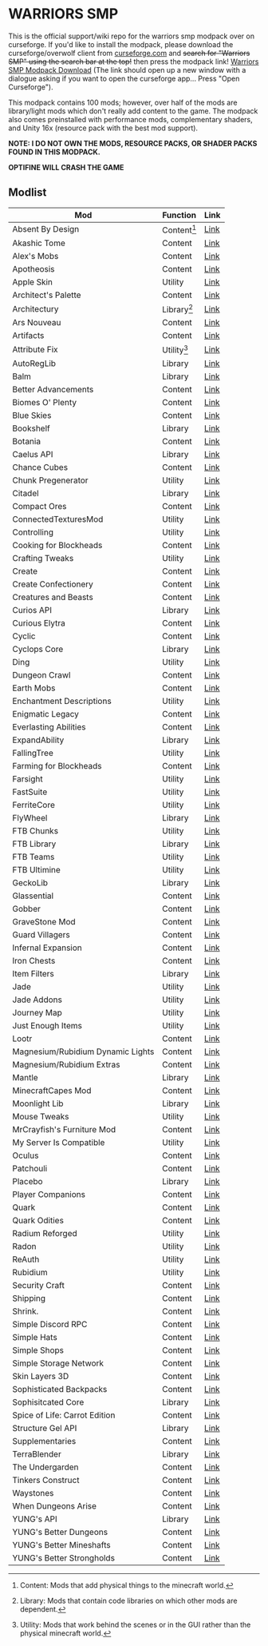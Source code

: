 # WARRIORS SMP

This is the official support/wiki repo for the warriors smp modpack over on curseforge. If you'd like to install the modpack, please download the curseforge/overwolf client from [curseforge.com](https://download.curseforge.com/) and ~~search for "Warriors SMP" using the search bar at the top!~~ then press the modpack link! [Warriors SMP Modpack Download](https://www.curseforge.com/minecraft/modpacks/warriors-smp/download/3881516?client=y) (The link should open up a new window with a dialogue asking if you want to open the curseforge app... Press "Open Curseforge").

This modpack contains 100 mods; however, over half of the mods are library/light mods which don't really add content to the game. The modpack also comes preinstalled with performance mods, complementary shaders, and Unity 16x (resource pack with the best mod support).

**NOTE: I DO NOT OWN THE MODS, RESOURCE PACKS, OR SHADER PACKS FOUND IN THIS MODPACK.**

**OPTIFINE WILL CRASH THE GAME**

## Modlist

|Mod|Function|Link|
|--|--|--|
|Absent By Design|Content[^1]|[Link](https://www.curseforge.com/minecraft/mc-mods/absent-by-design)|
|Akashic Tome|Content|[Link](https://www.curseforge.com/minecraft/mc-mods/akashic-tome)|
|Alex's Mobs|Content|[Link](https://www.curseforge.com/minecraft/mc-mods/alexs-mobs)|
|Apotheosis|Content|[Link](https://www.curseforge.com/minecraft/mc-mods/apotheosis)|
|Apple Skin|Utility|[Link](https://www.curseforge.com/minecraft/mc-mods/architects-palette)|
|Architect's Palette|Content|[Link](https://www.curseforge.com/minecraft/mc-mods/architects-palette)|
|Architectury|Library[^2]|[Link](https://www.curseforge.com/minecraft/mc-mods/architectury-api)|
|Ars Nouveau|Content|[Link](https://www.curseforge.com/minecraft/mc-mods/ars-nouveau)|
|Artifacts|Content|[Link](https://www.curseforge.com/minecraft/mc-mods/artifacts)|
|Attribute Fix|Utility[^3]|[Link](https://www.curseforge.com/minecraft/mc-mods/attributefix)|
|AutoRegLib|Library|[Link](https://www.curseforge.com/minecraft/mc-mods/autoreglib)|
|Balm|Library|[Link](https://www.curseforge.com/minecraft/mc-mods/balm)|
|Better Advancements|Content|[Link](https://www.curseforge.com/minecraft/mc-mods/better-advancements)|
|Biomes O' Plenty|Content|[Link](https://www.curseforge.com/minecraft/mc-mods/biomes-o-plenty)|
|Blue Skies|Content|[Link](https://www.curseforge.com/minecraft/mc-mods/blue-skies)|
|Bookshelf|Library|[Link](https://www.curseforge.com/minecraft/mc-mods/bookshelf)|
|Botania|Content|[Link](https://www.curseforge.com/minecraft/mc-mods/botania)|
|Caelus API|Library|[Link](https://www.curseforge.com/minecraft/mc-mods/caelus)|
|Chance Cubes|Content|[Link](https://www.curseforge.com/minecraft/mc-mods/chance-cubes)|
|Chunk Pregenerator|Utility|[Link](https://www.curseforge.com/minecraft/mc-mods/chunkpregenerator)|
|Citadel|Library|[Link](https://www.curseforge.com/minecraft/mc-mods/citadel)|
|Compact Ores|Content|[Link](https://www.curseforge.com/minecraft/mc-mods/compact-ores)|
|ConnectedTexturesMod|Utility|[Link](https://www.curseforge.com/minecraft/mc-mods/ctm)|
|Controlling|Utility|[Link](https://www.curseforge.com/minecraft/mc-mods/controlling)|
|Cooking for Blockheads|Content|[Link](https://www.curseforge.com/minecraft/mc-mods/cooking-for-blockheads)|
|Crafting Tweaks|Utility|[Link](https://www.curseforge.com/minecraft/mc-mods/crafting-tweaks)|
|Create|Content|[Link](https://www.curseforge.com/minecraft/mc-mods/create)|
|Create Confectionery|Content|[Link](https://www.curseforge.com/minecraft/mc-mods/create-confectionery)|
|Creatures and Beasts|Content|[Link](https://www.curseforge.com/minecraft/mc-mods/creatures-and-beasts)|
|Curios API|Library|[Link](https://www.curseforge.com/minecraft/mc-mods/curios)|
|Curious Elytra|Content|[Link](https://www.curseforge.com/minecraft/mc-mods/curious-elytra)|
|Cyclic|Content|[Link](https://www.curseforge.com/minecraft/mc-mods/cyclic)|
|Cyclops Core|Library|[Link](https://www.curseforge.com/minecraft/mc-mods/cyclops-core)|
|Ding|Utility|[Link](https://www.curseforge.com/minecraft/mc-mods/ding)|
|Dungeon Crawl|Content|[Link](https://www.curseforge.com/minecraft/mc-mods/dungeon-crawl)|
|Earth Mobs|Content|[Link](https://www.curseforge.com/minecraft/mc-mods/earth-mobs)|
|Enchantment Descriptions|Utility|[Link](https://www.curseforge.com/minecraft/mc-mods/enchantment-descriptions)|
|Enigmatic Legacy|Content|[Link](https://www.curseforge.com/minecraft/mc-mods/enigmatic-legacy)|
|Everlasting Abilities|Content|[Link](https://www.curseforge.com/minecraft/mc-mods/everlastingabilities)|
|ExpandAbility|Library|[Link](https://www.curseforge.com/minecraft/mc-mods/expandability)|
|FallingTree|Utility|[Link](https://www.curseforge.com/minecraft/mc-mods/falling-tree)|
|Farming for Blockheads|Content|[Link](https://www.curseforge.com/minecraft/mc-mods/farming-for-blockheads)|
|Farsight|Utility|[Link](https://www.curseforge.com/minecraft/mc-mods/farsight)|
|FastSuite|Utility|[Link](https://www.curseforge.com/minecraft/mc-mods/fastsuite)|
|FerriteCore|Utility|[Link](https://www.curseforge.com/minecraft/mc-mods/ferritecore)|
|FlyWheel|Library|[Link](https://www.curseforge.com/minecraft/mc-mods/flywheel)|
|FTB Chunks|Utility|[Link](https://www.curseforge.com/minecraft/mc-mods/ftb-chunks-forge)|
|FTB Library|Library|[Link](https://www.curseforge.com/minecraft/mc-mods/ftb-library-forge)|
|FTB Teams|Utility|[Link](https://www.curseforge.com/minecraft/mc-mods/ftb-teams-forge)|
|FTB Ultimine|Utility|[Link](https://www.curseforge.com/minecraft/mc-mods/ftb-ultimine-forge)|
|GeckoLib|Library|[Link](https://www.curseforge.com/minecraft/mc-mods/geckolib)|
|Glassential|Content|[Link](https://www.curseforge.com/minecraft/mc-mods/glassential)|
|Gobber|Content|[Link](https://www.curseforge.com/minecraft/mc-mods/gobber)|
|GraveStone Mod|Content|[Link](https://www.curseforge.com/minecraft/mc-mods/gravestone-mod)|
|Guard Villagers|Content|[Link](https://www.curseforge.com/minecraft/mc-mods/guard-villagers)|
|Infernal Expansion|Content|[Link](https://www.curseforge.com/minecraft/mc-mods/infernal-expansion)|
|Iron Chests|Content|[Link](https://www.curseforge.com/minecraft/mc-mods/iron-chests)|
|Item Filters|Library|[Link](https://www.curseforge.com/minecraft/mc-mods/item-filters)|
|Jade|Utility|[Link](https://www.curseforge.com/minecraft/mc-mods/jade)|
|Jade Addons|Utility|[Link](https://www.curseforge.com/minecraft/mc-mods/jade-addons)|
|Journey Map|Utility|[Link](https://www.curseforge.com/minecraft/mc-mods/journeymap)|
|Just Enough Items|Utility|[Link](https://www.curseforge.com/minecraft/mc-mods/jei)|
|Lootr|Content|[Link](https://www.curseforge.com/minecraft/mc-mods/lootr)|
|Magnesium/Rubidium Dynamic Lights|Content|[Link](https://www.curseforge.com/minecraft/mc-mods/dynamiclights-reforged)|
|Magnesium/Rubidium Extras|Content|[Link](https://www.curseforge.com/minecraft/mc-mods/magnesium-extras)|
|Mantle|Library|[Link](https://www.curseforge.com/minecraft/mc-mods/mantle)|
|MinecraftCapes Mod|Content|[Link](https://www.curseforge.com/minecraft/mc-mods/minecraftcapes-mod)|
|Moonlight Lib|Library|[Link](https://www.curseforge.com/minecraft/mc-mods/selene)|
|Mouse Tweaks|Utility|[Link](https://www.curseforge.com/minecraft/mc-mods/mouse-tweaks)|
|MrCrayfish's Furniture Mod|Content|[Link](https://www.curseforge.com/minecraft/mc-mods/mrcrayfish-furniture-mod)|
|My Server Is Compatible|Utility|[Link](https://www.curseforge.com/minecraft/mc-mods/my-server-is-compatible)|
|Oculus|Content|[Link](https://www.curseforge.com/minecraft/mc-mods/oculus)|
|Patchouli|Content|[Link](https://www.curseforge.com/minecraft/mc-mods/patchouli)|
|Placebo|Library|[Link](https://www.curseforge.com/minecraft/mc-mods/placebo)|
|Player Companions|Content|[Link](https://www.curseforge.com/minecraft/mc-mods/player-companions)|
|Quark|Content|[Link](https://www.curseforge.com/minecraft/mc-mods/quark)|
|Quark Odities|Content|[Link](https://www.curseforge.com/minecraft/mc-mods/quark-oddities)|
|Radium Reforged|Utility|[Link](https://www.curseforge.com/minecraft/mc-mods/radium-reforged)|
|Radon|Utility|[Link](https://www.curseforge.com/minecraft/mc-mods/radon)|
|ReAuth|Utility|[Link](https://www.curseforge.com/minecraft/mc-mods/reauth)|
|Rubidium|Utility|[Link](https://www.curseforge.com/minecraft/mc-mods/rubidium)|
|Security Craft|Content|[Link](https://www.curseforge.com/minecraft/mc-mods/security-craft)|
|Shipping|Content|[Link](https://www.curseforge.com/minecraft/mc-mods/shipping)|
|Shrink.|Content|[Link](https://www.curseforge.com/minecraft/mc-mods/shrink_)|
|Simple Discord RPC|Content|[Link](https://www.curseforge.com/minecraft/mc-mods/simple-discord-rpc)|
|Simple Hats|Content|[Link](https://www.curseforge.com/minecraft/mc-mods/simplehats)|
|Simple Shops|Content|[Link](https://www.curseforge.com/minecraft/mc-mods/simple-shops)|
|Simple Storage Network|Content|[Link](https://www.curseforge.com/minecraft/mc-mods/simple-storage-network)|
|Skin Layers 3D|Content|[Link](https://www.curseforge.com/minecraft/mc-mods/skin-layers-3d)|
|Sophisticated Backpacks|Content|[Link](https://www.curseforge.com/minecraft/mc-mods/sophisticated-backpacks)|
|Sophisitcated Core|Library|[Link](https://www.curseforge.com/minecraft/mc-mods/sophisticated-core)|
|Spice of Life: Carrot Edition|Content|[Link](https://www.curseforge.com/minecraft/mc-mods/spice-of-life-carrot-edition)|
|Structure Gel API|Library|[Link](https://www.curseforge.com/minecraft/mc-mods/structure-gel-api)|
|Supplementaries|Content|[Link](https://www.curseforge.com/minecraft/mc-mods/supplementaries)|
|TerraBlender|Library|[Link](https://www.curseforge.com/minecraft/mc-mods/terrablender)|
|The Undergarden|Content|[Link](https://www.curseforge.com/minecraft/mc-mods/the-undergarden)|
|Tinkers Construct|Content|[Link](https://www.curseforge.com/minecraft/mc-mods/tinkers-construct)|
|Waystones|Content|[Link](https://www.curseforge.com/minecraft/mc-mods/waystones)|
|When Dungeons Arise|Content|[Link](https://www.curseforge.com/minecraft/mc-mods/when-dungeons-arise)|
|YUNG's API|Library|[Link](https://www.curseforge.com/minecraft/mc-mods/yungs-api)|
|YUNG's Better Dungeons|Content|[Link](https://www.curseforge.com/minecraft/mc-mods/yungs-better-dungeons)|
|YUNG's Better Mineshafts|Content|[Link](https://www.curseforge.com/minecraft/mc-mods/yungs-better-mineshafts-forge)|
|YUNG's Better Strongholds|Content|[Link](https://www.curseforge.com/minecraft/mc-mods/yungs-better-strongholds)|

[^1]: Content: Mods that add physical things to the minecraft world.
[^2]: Library: Mods that contain code libraries on which other mods are dependent.
[^3]: Utility: Mods that work behind the scenes or in the GUI rather than the physical minecraft world.

